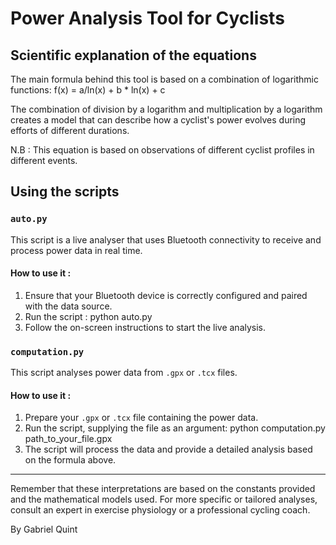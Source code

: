 # Power Analysis Tool for Cyclists

## Scientific explanation of the equations

The main formula behind this tool is based on a combination of logarithmic functions: 
f(x) = a/ln(x) + b * ln(x) + c

The combination of division by a logarithm and multiplication by a logarithm creates a model that can describe how a cyclist's power evolves during efforts of different durations.

N.B : This equation is based on observations of different cyclist profiles in different events.

## Using the scripts

### `auto.py`

This script is a live analyser that uses Bluetooth connectivity to receive and process power data in real time.

#### How to use it :

1. Ensure that your Bluetooth device is correctly configured and paired with the data source.
2. Run the script : 
python auto.py
3. Follow the on-screen instructions to start the live analysis.

### `computation.py`

This script analyses power data from `.gpx` or `.tcx` files.

#### How to use it :

1. Prepare your `.gpx` or `.tcx` file containing the power data.
2. Run the script, supplying the file as an argument:
python computation.py path_to_your_file.gpx
3. The script will process the data and provide a detailed analysis based on the formula above.

---

Remember that these interpretations are based on the constants provided and the mathematical models used. For more specific or tailored analyses, consult an expert in exercise physiology or a professional cycling coach.

By Gabriel Quint
